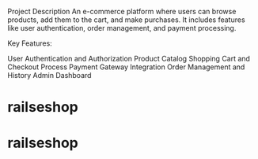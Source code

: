 Project Description
An e-commerce platform where users can browse products, add them to the cart, and make purchases. It includes features like user authentication, order management, and payment processing.

Key Features:

User Authentication and Authorization
Product Catalog
Shopping Cart and Checkout Process
Payment Gateway Integration
Order Management and History
Admin Dashboard
# railseshop
# railseshop
